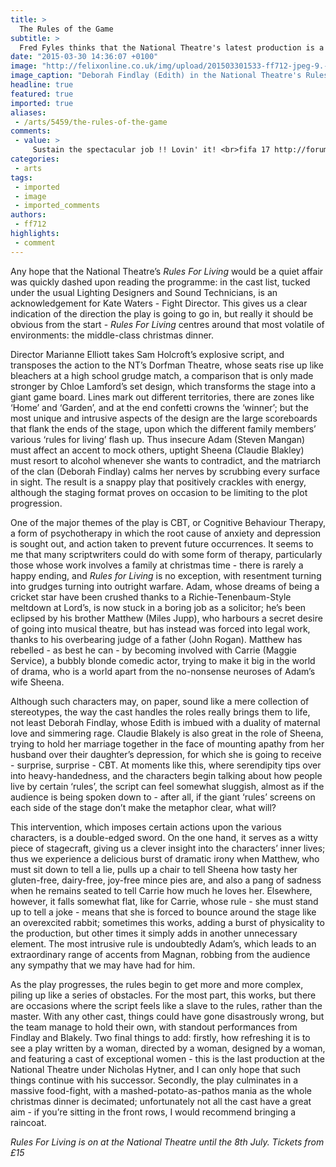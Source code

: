 ```yaml
---
title: >
  The Rules of the Game
subtitle: >
  Fred Fyles thinks that the National Theatre's latest production is a snappy, comedic diamond in the rough
date: "2015-03-30 14:36:07 +0100"
image: "http://felixonline.co.uk/img/upload/201503301533-ff712-jpeg-9.-deborah-findlay-(edith)-in-rules-for-living_credit-simon-annand.jpg"
image_caption: "Deborah Findlay (Edith) in the National Theatre's Rules For Living "
headline: true
featured: true
imported: true
aliases:
 - /arts/5459/the-rules-of-the-game
comments:
 - value: >
     Sustain the spectacular job !! Lovin' it! <br>fifa 17 http://forums.greenheating.com/post/cheap-nba-2k17-mtwith-a-contest-in-winter-park-8211834?pid=1293128410
categories:
 - arts
tags:
 - imported
 - image
 - imported_comments
authors:
 - ff712
highlights:
 - comment
---
```


Any hope that the National Theatre’s _Rules For Living_ would be a quiet affair was quickly dashed upon reading the programme: in the cast list, tucked under the usual Lighting Designers and Sound Technicians, is an acknowledgement for Kate Waters - Fight Director. This gives us a clear indication of the direction the play is going to go in, but really it should be obvious from the start - _Rules For Living_ centres around that most volatile of environments: the middle-class christmas dinner.

Director Marianne Elliott takes Sam Holcroft’s explosive script, and transposes the action to the NT’s Dorfman Theatre, whose seats rise up like bleachers at a high school grudge match, a comparison that is only made stronger by Chloe Lamford’s set design, which transforms the stage into a giant game board. Lines mark out different territories, there are zones like ‘Home’ and ‘Garden’, and at the end confetti crowns the ‘winner’; but the most unique and intrusive aspects of the design are the large scoreboards that flank the ends of the stage, upon which the different family members’ various ‘rules for living’ flash up. Thus insecure Adam (Steven Mangan) must affect an accent to mock others, uptight Sheena (Claudie Blakley) must resort to alcohol whenever she wants to contradict, and the matriarch of the clan (Deborah Findlay) calms her nerves by scrubbing every surface in sight. The result is a snappy play that positively crackles with energy, although the staging format proves on occasion to be limiting to the plot progression.

One of the major themes of the play is CBT, or Cognitive Behaviour Therapy, a form of psychotherapy in which the root cause of anxiety and depression is sought out, and action taken to prevent future occurrences. It seems to me that many scriptwriters could do with some form of therapy, particularly those whose work involves a family at christmas time - there is rarely a happy ending, and _Rules for Living_ is no exception, with resentment turning into grudges turning into outright warfare. Adam, whose dreams of being a cricket star have been crushed thanks to a Richie-Tenenbaum-Style meltdown at Lord’s, is now stuck in a boring job as a solicitor; he’s been eclipsed by his brother Matthew (Miles Jupp), who harbours a secret desire of going into musical theatre, but has instead was forced into legal work, thanks to his overbearing judge of a father (John Rogan). Matthew has rebelled - as best he can - by becoming involved with Carrie (Maggie Service), a bubbly blonde comedic actor, trying to make it big in the world of drama, who is a world apart from the no-nonsense neuroses of Adam’s wife Sheena.

Although such characters may, on paper, sound like a mere collection of stereotypes, the way the cast handles the roles really brings them to life, not least Deborah Findlay, whose Edith is imbued with a duality of maternal love and simmering rage. Claudie Blakely is also great in the role of Sheena, trying to hold her marriage together in the face of mounting apathy from her husband over their daughter’s depression, for which she is going to receive - surprise, surprise - CBT. At moments like this, where serendipity tips over into heavy-handedness, and the characters begin talking about how people live by certain ‘rules’, the script can feel somewhat sluggish, almost as if the audience is being spoken down to - after all, if the giant ‘rules’ screens on each side of the stage don’t make the metaphor clear, what will?

This intervention, which imposes certain actions upon the various characters, is a double-edged sword. On the one hand, it serves as a witty piece of stagecraft, giving us a clever insight into the characters’ inner lives; thus we experience a delicious burst of dramatic irony when Matthew, who must sit down to tell a lie, pulls up a chair to tell Sheena how tasty her gluten-free, dairy-free, joy-free mince pies are, and also a pang of sadness when he remains seated to tell Carrie how much he loves her. Elsewhere, however, it falls somewhat flat, like for Carrie, whose rule - she must stand up to tell a joke - means that she is forced to bounce around the stage like an overexcited rabbit; sometimes this works, adding a burst of physicality to the production, but other times it simply adds in another unnecessary element. The most intrusive rule is undoubtedly Adam’s, which leads to an extraordinary range of accents from Magnan, robbing from the audience any sympathy that we may have had for him.

As the play progresses, the rules begin to get more and more complex, piling up like a series of obstacles. For the most part, this works, but there are occasions where the script feels like a slave to the rules, rather than the master. With any other cast, things could have gone disastrously wrong, but the team manage to hold their own, with standout performances from Findlay and Blakely. Two final things to add: firstly, how refreshing it is to see a play written by a woman, directed by a woman, designed by a woman, and featuring a cast of exceptional women - this is the last production at the National Theatre under Nicholas Hytner, and I can only hope that such things continue with his successor. Secondly, the play culminates in a massive food-fight, with a mashed-potato-as-pathos mania as the whole christmas dinner is decimated; unfortunately not all the cast have a great aim - if you’re sitting in the front rows, I would recommend bringing a raincoat.

_Rules For Living is on at the National Theatre until the 8th July. Tickets from £15_
